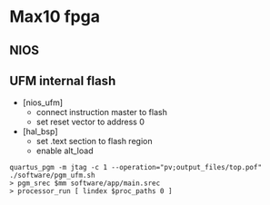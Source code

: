 # Max10 fpga



## NIOS



## UFM internal flash

- [nios_ufm]
  - connect instruction master to flash
  - set reset vector to address 0
- [hal_bsp]
  - set .text section to flash region
  - enable alt_load



```
quartus_pgm -m jtag -c 1 --operation="pv;output_files/top.pof"
./software/pgm_ufm.sh
> pgm_srec $mm software/app/main.srec
> processor_run [ lindex $proc_paths 0 ]
```
